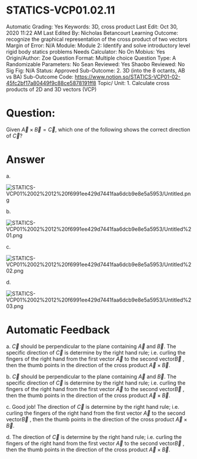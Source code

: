 # STATICS-VCP01.02.11

Automatic Grading: Yes
Keywords: 3D, cross product
Last Edit: Oct 30, 2020 11:22 AM
Last Edited By: Nicholas Betancourt
Learning Outcome: recognize the graphical representation of the cross product of two vectors
Margin of Error: N/A
Module: Module 2: Identify and solve introductory level rigid body statics problems
Needs Calculator: No
On Mobius: Yes
Origin/Author: Zoe
Question Format: Multiple choice
Question Type: A
Randomizable Parameters: No
Sean Reviewed: Yes
Shaobo Reviewed: No
Sig Fig: N/A
Status: Approved
Sub-Outcome: 2. 3D (into the 8 octants, AB vs BA)
Sub-Outcome Code: https://www.notion.so/STATICS-VCP01-02-45fc2bf17a80449f9c88ce5878191ff8
Topic/ Unit: 1. Calculate cross products of 2D and 3D vectors (VCP)

# Question:

 Given $\overrightarrow{A}\times\overrightarrow{B}=\overrightarrow{C}$, which one of the following shows the correct direction of $\overrightarrow{C}$?

# Answer

a.

![STATICS-VCP01%2002%2012%20f6991ee429d7441faa6dcb9e8e5a5953/Untitled.png](STATICS-VCP01%2002%2012%20f6991ee429d7441faa6dcb9e8e5a5953/Untitled.png)

b.

![STATICS-VCP01%2002%2012%20f6991ee429d7441faa6dcb9e8e5a5953/Untitled%201.png](STATICS-VCP01%2002%2012%20f6991ee429d7441faa6dcb9e8e5a5953/Untitled%201.png)

c.

![STATICS-VCP01%2002%2012%20f6991ee429d7441faa6dcb9e8e5a5953/Untitled%202.png](STATICS-VCP01%2002%2012%20f6991ee429d7441faa6dcb9e8e5a5953/Untitled%202.png)

d.

![STATICS-VCP01%2002%2012%20f6991ee429d7441faa6dcb9e8e5a5953/Untitled%203.png](STATICS-VCP01%2002%2012%20f6991ee429d7441faa6dcb9e8e5a5953/Untitled%203.png)

# Automatic Feedback

a. $\overrightarrow{C}$ should be perpendicular to the plane containing $\overrightarrow{A}$ and $\overrightarrow{B}$. The specific direction of $\overrightarrow{C}$ is determine by the right hand rule; i.e. curling the fingers of the right hand from the first vector $\overrightarrow{A}$ to the second vector$\overrightarrow{B}$ , then the thumb points in the direction of the cross product $\overrightarrow{A}\times\overrightarrow{B}$.

b. $\overrightarrow{C}$ should be perpendicular to the plane containing $\overrightarrow{A}$ and $\overrightarrow{B}$. The specific direction of $\overrightarrow{C}$ is determine by the right hand rule; i.e. curling the fingers of the right hand from the first vector $\overrightarrow{A}$ to the second vector$\overrightarrow{B}$ , then the thumb points in the direction of the cross product $\overrightarrow{A}\times\overrightarrow{B}$.

c. Good job! The direction of $\overrightarrow{C}$ is determine by the right hand rule; i.e. curling the fingers of the right hand from the first vector $\overrightarrow{A}$ to the second vector$\overrightarrow{B}$ , then the thumb points in the direction of the cross product $\overrightarrow{A}\times\overrightarrow{B}$.

d. The direction of $\overrightarrow{C}$ is determine by the right hand rule; i.e. curling the fingers of the right hand from the first vector $\overrightarrow{A}$ to the second vector$\overrightarrow{B}$ , then the thumb points in the direction of the cross product $\overrightarrow{A}\times\overrightarrow{B}$.